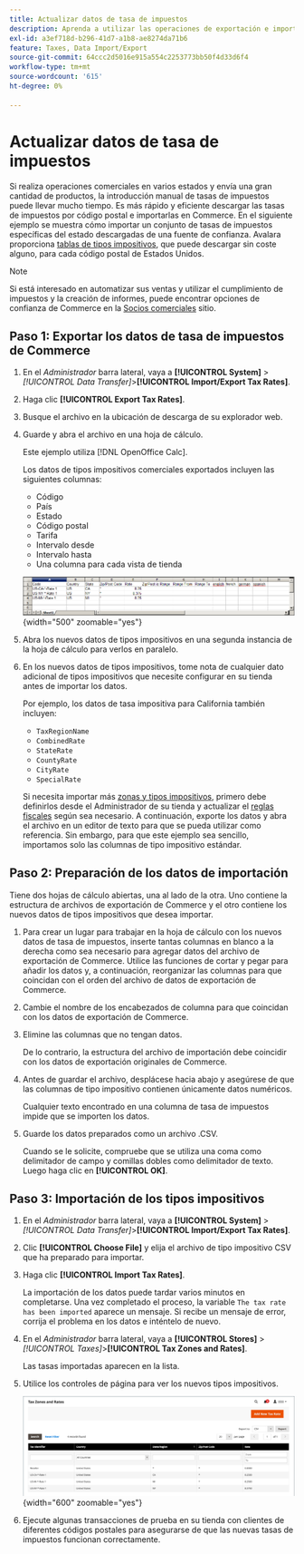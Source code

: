 ```yaml
---
title: Actualizar datos de tasa de impuestos
description: Aprenda a utilizar las operaciones de exportación e importación para actualizar las tasas de impuestos de su tienda.
exl-id: a3ef718d-b296-41d7-a1b8-ae8274da71b6
feature: Taxes, Data Import/Export
source-git-commit: 64ccc2d5016e915a554c2253773bb50f4d33d6f4
workflow-type: tm+mt
source-wordcount: '615'
ht-degree: 0%

---
```


# Actualizar datos de tasa de impuestos

Si realiza operaciones comerciales en varios estados y envía una gran cantidad de productos, la introducción manual de tasas de impuestos puede llevar mucho tiempo. Es más rápido y eficiente descargar las tasas de impuestos por código postal e importarlas en Commerce. En el siguiente ejemplo se muestra cómo importar un conjunto de tasas de impuestos específicas del estado descargadas de una fuente de confianza. Avalara proporciona [tablas de tipos impositivos](https://www.avalara.com/taxrates/en/download-tax-tables.html), que puede descargar sin coste alguno, para cada código postal de Estados Unidos.

>[!NOTE]
>
>Si está interesado en automatizar sus ventas y utilizar el cumplimiento de impuestos y la creación de informes, puede encontrar opciones de confianza de Commerce en la [Socios comerciales](https://solutionpartners.adobe.com/s/directory/?solution=commerce) sitio.

## Paso 1: Exportar los datos de tasa de impuestos de Commerce

1. En el _Administrador_ barra lateral, vaya a **[!UICONTROL System]** > _[!UICONTROL Data Transfer]_>**[!UICONTROL Import/Export Tax Rates]**.

1. Haga clic **[!UICONTROL Export Tax Rates]**.

1. Busque el archivo en la ubicación de descarga de su explorador web.

1. Guarde y abra el archivo en una hoja de cálculo.

   Este ejemplo utiliza [!DNL OpenOffice Calc].

   Los datos de tipos impositivos comerciales exportados incluyen las siguientes columnas:
   - Código
   - País
   - Estado
   - Código postal
   - Tarifa
   - Intervalo desde
   - Intervalo hasta
   - Una columna para cada vista de tienda

   ![Datos exportados: tasas de impuestos](./assets/data-exported-tax-rates.png){width="500" zoomable="yes"}

1. Abra los nuevos datos de tipos impositivos en una segunda instancia de la hoja de cálculo para verlos en paralelo.

1. En los nuevos datos de tipos impositivos, tome nota de cualquier dato adicional de tipos impositivos que necesite configurar en su tienda antes de importar los datos.

   Por ejemplo, los datos de tasa impositiva para California también incluyen:

   - `TaxRegionName`
   - `CombinedRate`
   - `StateRate`
   - `CountyRate`
   - `CityRate`
   - `SpecialRate`

   Si necesita importar más [zonas y tipos impositivos](../stores-purchase/tax-zones-rates.md), primero debe definirlos desde el Administrador de su tienda y actualizar el [reglas fiscales](../stores-purchase/tax-rules.md) según sea necesario. A continuación, exporte los datos y abra el archivo en un editor de texto para que se pueda utilizar como referencia. Sin embargo, para que este ejemplo sea sencillo, importamos solo las columnas de tipo impositivo estándar.

## Paso 2: Preparación de los datos de importación

Tiene dos hojas de cálculo abiertas, una al lado de la otra. Uno contiene la estructura de archivos de exportación de Commerce y el otro contiene los nuevos datos de tipos impositivos que desea importar.

1. Para crear un lugar para trabajar en la hoja de cálculo con los nuevos datos de tasa de impuestos, inserte tantas columnas en blanco a la derecha como sea necesario para agregar datos del archivo de exportación de Commerce. Utilice las funciones de cortar y pegar para añadir los datos y, a continuación, reorganizar las columnas para que coincidan con el orden del archivo de datos de exportación de Commerce.

1. Cambie el nombre de los encabezados de columna para que coincidan con los datos de exportación de Commerce.

1. Elimine las columnas que no tengan datos.

   De lo contrario, la estructura del archivo de importación debe coincidir con los datos de exportación originales de Commerce.

1. Antes de guardar el archivo, desplácese hacia abajo y asegúrese de que las columnas de tipo impositivo contienen únicamente datos numéricos.

   Cualquier texto encontrado en una columna de tasa de impuestos impide que se importen los datos.

1. Guarde los datos preparados como un archivo .CSV.

   Cuando se le solicite, compruebe que se utiliza una coma como delimitador de campo y comillas dobles como delimitador de texto. Luego haga clic en **[!UICONTROL OK]**.

## Paso 3: Importación de los tipos impositivos

1. En el _Administrador_ barra lateral, vaya a **[!UICONTROL System]** > _[!UICONTROL Data Transfer]_>**[!UICONTROL Import/Export Tax Rates]**.

1. Clic **[!UICONTROL Choose File]** y elija el archivo de tipo impositivo CSV que ha preparado para importar.

1. Haga clic **[!UICONTROL Import Tax Rates]**.

   La importación de los datos puede tardar varios minutos en completarse. Una vez completado el proceso, la variable `The tax rate has been imported` aparece un mensaje. Si recibe un mensaje de error, corrija el problema en los datos e inténtelo de nuevo.

1. En el _Administrador_ barra lateral, vaya a **[!UICONTROL Stores]** > _[!UICONTROL Taxes]_>**[!UICONTROL Tax Zones and Rates]**.

   Las tasas importadas aparecen en la lista.

1. Utilice los controles de página para ver los nuevos tipos impositivos.

   ![Tasas impositivas de importación de datos](../stores-purchase/assets/tax-zones-rates.png){width="600" zoomable="yes"}

1. Ejecute algunas transacciones de prueba en su tienda con clientes de diferentes códigos postales para asegurarse de que las nuevas tasas de impuestos funcionan correctamente.
